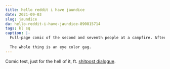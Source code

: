 ```yaml
---
title: hello reddit i have jaundice
date: 2021-09-03
slug: jaundice
da: hello-reddit-i-have-jaundice-890815714
tags: kl sq
caption: |-
  Full-page comic of the second and seventh people at a campfire. After a brief monologue (dialogue source below), the speaker tosses her marshmallow into the fire.
  
  The whole thing is an eye color gag.
---
```

Comic test, just for the hell of it, ft. <a href="https://iguanamouth.tumblr.com/post/170897148512/deanky-ktdx-deanky-some-people-have-moneys/amp" class="ext">shitpost dialogue</a>.